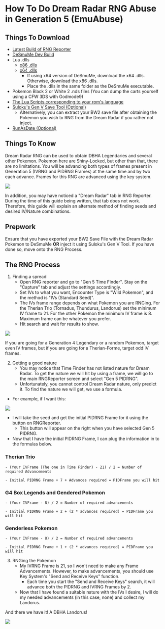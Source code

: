 # How To Do Dream Radar RNG Abuse in Generation 5 (EmuAbuse)

## Things To Download
- [Latest Build of RNG Reporter](https://ci.appveyor.com/project/Admiral-Fish/rngreporter/build/artifacts)
- [DeSmuMe Dev Build](https://sourceforge.net/projects/desmume/files/desmume/0.9.11/desmume-0.9.11-win32-dev.zip/download)
- Lua .dlls
  - [x86 .dlls](https://www.dropbox.com/s/2o4hdphn7j9z349/lua-dll-x86.zip?dl=0)
  - [x64 .dlls](https://www.dropbox.com/s/t8yttukleqserzp/lua-dll-x64.rar?dl=0)
    - If using x64 version of DeSmuMe, download the x64 .dlls. Otherwise, download the x86 .dlls.
    - Place the .dlls in the same folder as the DeSmuMe executable.
- Pokemon Black 2 or White 2 .nds files (You can dump the carts yourself using a CFW 3DS with Godmode9)
- [The Lua Scripts corresponding to your rom's language](http://pokerng.forumcommunity.net/?t=56443955)
- [Suloku's Gen V Save Tool (Optional)](https://github.com/suloku/BW_tool/releases)
  - Alternatively, you can extract your BW2 save file after obtaining the Pokemon you wish to RNG from the Dream Radar if you rather not inject.
- [RunAsDate (Optional)](https://runasdate.en.softonic.com/)

## Things To Know
Dream Radar RNG can be used to obtain DBHA Legendaries and several other Pokemon. Pokemon here are Shiny-Locked, but other than that, there are no limitations. You will be advancing both types of frames present in Generation 5 (IVRNG and PIDRNG Frames) at the same time and by two each advance. Frames for this RNG are advanced using the key system.

![](https://snag.gy/JN9Wu5.jpg)

In addition, you may have noticed a "Dream Radar" tab in RNG Reporter. During the time of this guide being written, that tab does not work. Therefore, this guide will explain an alternate method of finding seeds and desired IV/Nature combinations.


## Prepwork
Ensure that you have exported your BW2 Save File with the Dream Radar Pokemon to DeSmuMe **OR** inject it using Suloku's Gen V Tool. If you have done so, move onto the RNG Process.


## The RNG Process
1. Finding a spread
    - Open RNG reporter and go to "Gen 5 Time Finder". Stay on the "Capture" tab and adjust the settings accordingly.
    - Set IVs to what you want, Encounter Type is "Wild Pokemon", and the method is "IVs (Standard Seed)".
    - The IVs frame range depends on what Pokemon you are RNGing. For the Therian Trio (Tornadus, Thundurus, Landorus) set the minimum IV frame to 21. For the other Pokemon the minimum IV frame is 8. Maximum frame can be whatever you prefer.
    - Hit search and wait for results to show.

![](https://snag.gy/iTgKX3.jpg)

If you are going for a Generation 4 Legendary or a random Pokemon, target even IV frames, but if you are going for a Therian-Forme, target odd IV frames.

2. Getting a good nature
    - You may notice that Time Finder has not listed nature for Dream Radar. To get the nature we will hit by using a frame, we will go to the main RNGReporter screen and select "Gen 5 PIDRNG".
    - Unfortunately, you cannot control Dream Radar nature, only predict it. To find the nature we will get, we use a formula.

 - For example, if I want this:

 ![](https://snag.gy/JpIxYQ.jpg)

 -  I will take the seed and get the initial PIDRNG Frame for it using the button on RNGReporter.
    - This button will appear on the right when you have selected Gen 5 PIDRNG.
  - Now that I have the initial PIDRNG Frame, I can plug the information in to the formulas below.

### Therian Trio

    - (Your IVFrame (The one in Time Finder) - 21) / 2 = Number of required Advancements

    - Initial PIDRNG Frame + 7 + Advances required = PIDFrame you will hit

### G4 Box Legends and Gendered Pokemon

    - (Your IVFrame - 8) / 2 = Number of required advancements

    - Initial PIDRNG Frame + 2 + (2 * advances required) = PIDFrame you will hit

### Genderless Pokemon

    - (Your IVFrame - 8) / 2 = Number of required advancements

    - Initial PIDRNG Frame + 1 + (2 * advances required) = PIDFrame you will hit

3. RNGing the Pokemon
    - My IVRNG Frame is 21, so I won't need to make any Frame Advancements. However, to make advancements, you should use Key System's "Send and Receive Keys" function.
      - Each time you start the "Send and Receive Keys" search, it will advance both the PIDRNG and IVRNG Frames by 2.
    - Now that I have found a suitable nature with the IVs I desire, I will do my needed advancements (in this case, none) and collect my Landorus.

And there we have it! A DBHA Landorus!

 ![](https://snag.gy/pBY8Hc.jpg)
